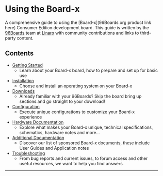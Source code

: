 # Using the Board-x

A comprehensive guide to using the [Board-x](96Boards.org product link here) Consumer Edition development board. This guide is written by the [96Boards](https://www.96boards.org) team at [Linaro](http://www.linaro.org) with community contributions and links to third-party content.

## Contents

- [Getting Started](GettingStarted/README.md)
   - Learn about your Board-x board, how to prepare and set up for basic use
- [Installation](Installation/README.md)
   - Choose and install an operating system on your Board-x
- [Downloads](Downloads/README.md)
   - Already familiar with your 96Boards? Skip the board bring up sections and go straight to your download!
- [Configuration](Configuration/README.md)
   - Execute unique configurations to customize your Board-x experience
- [Hardware Documentation](HardwareDocs/README.md)
   - Explore what makes your Board-x unique, technical specifications, schematics, hardware notes and more...
- [Additional Documentation](AdditionalDocs/README.md)
   - Discover our list of sponsored Board-x documents, these include User Guides and Application notes
- [Troubleshooting](Troubleshooting/README.md)
   - From bug reports and current issues, to forum access and other useful resources, we want to help you find answers   


***
